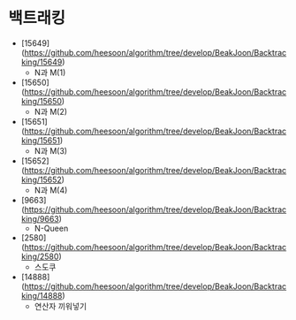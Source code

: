 백트래킹
==========================================================================================
* [15649] (https://github.com/heesoon/algorithm/tree/develop/BeakJoon/Backtracking/15649)
  * N과 M(1)
* [15650] (https://github.com/heesoon/algorithm/tree/develop/BeakJoon/Backtracking/15650)
  * N과 M(2)
* [15651] (https://github.com/heesoon/algorithm/tree/develop/BeakJoon/Backtracking/15651)
  * N과 M(3)
* [15652] (https://github.com/heesoon/algorithm/tree/develop/BeakJoon/Backtracking/15652)
  * N과 M(4)
* [9663] (https://github.com/heesoon/algorithm/tree/develop/BeakJoon/Backtracking/9663)
  * N-Queen
* [2580] (https://github.com/heesoon/algorithm/tree/develop/BeakJoon/Backtracking/2580)
  * 스도쿠
* [14888] (https://github.com/heesoon/algorithm/tree/develop/BeakJoon/Backtracking/14888)
  * 연산자 끼워넣기